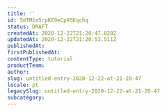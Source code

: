 ```yaml
---
title: ''
id: 5mTM1m5rpKE9eCp95Kqchq
status: DRAFT
createdAt: 2020-12-22T21:20:47.020Z
updatedAt: 2020-12-22T21:20:53.511Z
publishedAt: 
firstPublishedAt: 
contentType: tutorial
productTeam: 
author: 
slug: untitled-entry-2020-12-22-at-21-20-47
locale: pt
legacySlug: untitled-entry-2020-12-22-at-21-20-47
subcategory: 
---
```



